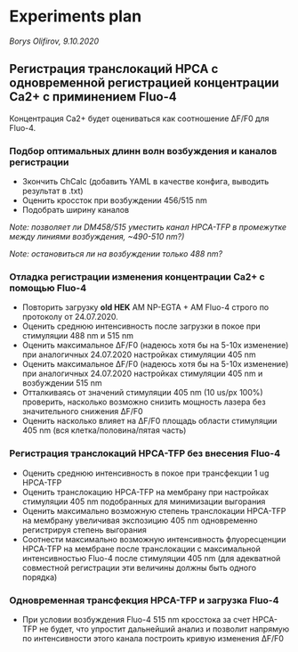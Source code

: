 Experiments plan
================
*Borys Olifirov, 9.10.2020*


## Регистрация транслокаций HPCA с одновременной регистрацией концентрации Ca2+ с приминением Fluo-4
Концентрация Ca2+ будет оцениваться как соотношение ΔF/F0 для Fluo-4.

### Подбор оптимальных длинн волн возбуждения и каналов регистрации
- Зкончить ChCalc (добавить YAML в качестве конфига, выводить результат в .txt)
- Оценить кроссток при возбуждении 456/515 nm
- Подобрать ширину каналов

*Note: позволяет ли DM458/515 уместить канал HPCA-TFP в промежутке между линиями возбуждения, \~490-510 nm?)*

*Note: остановиться ли на возбуждении только 488 nm?*

### Отладка регистрации изменения концентрации Ca2+ с помощью Fluo-4
- Повторить загрузку **old HEK** AM NP-EGTA + AM Fluo-4 строго по протоколу от 24.07.2020.
- Оценить среднюю интенсивность после загрузки в покое при стимуляции 488 nm и 515 nm
- Оценить максимальное ΔF/F0 (надеюсь хотя бы на 5-10x изменение) при аналогичных 24.07.2020 настройках стимуляции 405 nm
- Оценить максимальное ΔF/F0 (надеюсь хотя бы на 5-10x изменение) при аналогичных 24.07.2020 настройках стимуляции 405 nm и возбуждении 515 nm
- Отталкиваясь от значений стимуляции 405 nm (10 us/px 100%) проверить, насколько возможно снизить мощность лазера без значительного снижения ΔF/F0
- Оценить насколько влияет на ΔF/F0 площадь области стимуляции 405 nm (вся клетка/половина/пятая часть)

### Регистрация транслокаций HPCA-TFP без внесения Fluo-4
- Оценить среднюю интенсивность в покое при трансфекции 1 ug HPCA-TFP
- Оценить транслокацию HPCA-TFP на мембрану при настройках стимуляции 405 nm подобранных для минимизации выгорания
- Оценить максимально возможную степень транслокации HPCA-TFP на мембрану увеличивая экспозицию 405 nm одновременно регистрируя степень выгорания
- Соотнести максимально возможную интенсивность флуоресценции HPCA-TFP на мембране после транслокации с максимальной интенсивностью Fluo-4 после стимуляции 405 nm (для адекватной совместной регистрации эти величины должны быть одного порядка)

### Одновременная трансфекция HPCA-TFP и загрузка Fluo-4
- При условии возбуждения Fluo-4 515 nm кросстока за счет HPCA-TFP не будет, что упростит дальнейший анализ и позволит напрямую по интенсивности этого канала построить кривую изменения ΔF/F0